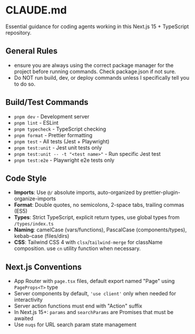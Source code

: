 # CLAUDE.md

Essential guidance for coding agents working in this Next.js 15 + TypeScript repository.

## General Rules

- ensure you are always using the correct package manager for the project before running commands. Check package.json if not sure.
- Do NOT run build, dev, or deploy commands unless I specifically tell you to do so.


## Build/Test Commands
- `pnpm dev` - Development server
- `pnpm lint` - ESLint
- `pnpm typecheck` - TypeScript checking
- `pnpm format` - Prettier formatting
- `pnpm test` - All tests (Jest + Playwright)
- `pnpm test:unit` - Jest unit tests only
- `pnpm test:unit -- -t "<test name>"` - Run specific Jest test
- `pnpm test:e2e` - Playwright e2e tests only

## Code Style
- **Imports**: Use `@/` absolute imports, auto-organized by prettier-plugin-organize-imports
- **Format**: Double quotes, no semicolons, 2-space tabs, trailing commas (ES5)
- **Types**: Strict TypeScript, explicit return types, use global types from `/types/index.ts`
- **Naming**: camelCase (vars/functions), PascalCase (components/types), kebab-case (files/dirs)
- **CSS**: Tailwind CSS 4 with `clsx`/`tailwind-merge` for className composition. use `cn` utility function when necessary.

## Next.js Conventions
- App Router with `page.tsx` files, default export named "Page" using `PageProps<T>` type
- Server components by default, `'use client'` only when needed for interactivity
- Server action functions must end with "Action" suffix
- In Next.js 15+: `params` and `searchParams` are Promises that must be awaited
- Use `nuqs` for URL search param state management